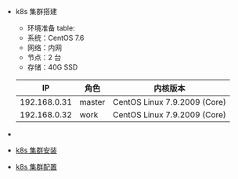 - k8s 集群搭建
        
  - 环境准备
   table:
   - 系统：CentOS 7.6
   - 网络：内网
   - 节点：2 台
   - 存储：40G SSD

  | IP  | 角色   | 内核版本  |
  |------|  ----  |-----| 
  | 192.168.0.31   | master |  CentOS Linux  7.9.2009 (Core)|
  | 192.168.0.32 | work |  CentOS Linux  7.9.2009 (Core)|
- 



  - [k8s 集群安装](k8s-install.md)
  - [k8s 集群配置](k8s-config.md)
